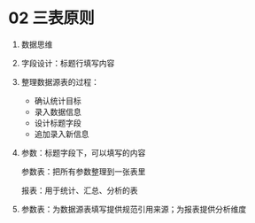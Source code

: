 # 02  三表原则

1. 数据思维

2. 字段设计：标题行填写内容

3. 整理数据源表的过程：

   - 确认统计目标
   - 录入数据信息
   - 设计标题字段
   - 追加录入新信息

4. 参数：标题字段下，可以填写的内容

   参数表：把所有参数整理到一张表里

   报表：用于统计、汇总、分析的表

5. 参数表：为数据源表填写提供规范引用来源；为报表提供分析维度

